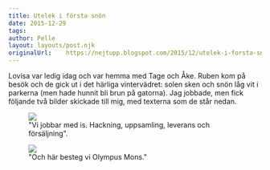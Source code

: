 ```yaml
---
title: Utelek i första snön
date: 2015-12-29
tags: 	
author: Pelle
layout: layouts/post.njk
originalUrl:	https://nejtupp.blogspot.com/2015/12/utelek-i-forsta-snon.html
---
```


Lovisa var ledig idag och var hemma med Tage och Åke. Ruben kom på besök och de gick ut i det härliga vintervädret: solen sken och snön låg vit i parkerna (men hade hunnit bli brun på gatorna). Jag jobbade, men fick följande två bilder skickade till mig, med texterna som de står nedan.

<figure>
    <img src="../../images/IMG_5214.JPG">
    <figcaption>"Vi jobbar med is. Hackning, uppsamling, leverans och försäljning".</figcaption>
</figure>

<figure>
    <img src="../../images/IMG_5211.JPG">
    <figcaption>"Och här besteg vi Olympus Mons."</figcaption>
</figure>
